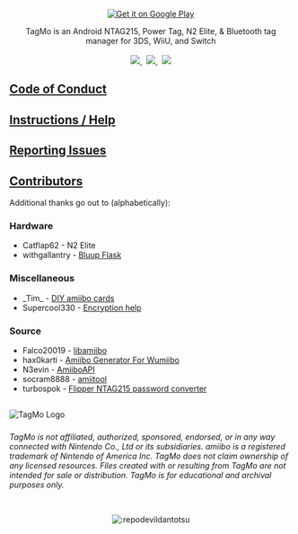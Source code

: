 <p align="center">
  <a href="https://play.google.com/store/apps/details?id=com.hiddenramblings.tagmo.eightbit"><img alt='Get it on Google Play' src='https://play.google.com/intl/en_us/badges/static/images/badges/en_badge_web_generic.png'/></a>
</p>

<p align="center">
  TagMo is an Android NTAG215, Power Tag, N2 Elite, & Bluetooth tag manager for 3DS, WiiU, and Switch
  <br /><br />
  <a href="https://github.com/HiddenRamblings/TagMo/actions/workflows/android.yml" target="_blank">
    <img src="https://github.com/HiddenRamblings/TagMo/actions/workflows/android.yml/badge.svg">
  </a>
&nbsp;
  <a href="https://discord.gg/uc2YheD4CK" target="_blank">
      <img src="https://img.shields.io/discord/1109571129242296320.svg?label=&logo=discord&logoColor=ffffff&color=7289DA&labelColor=6A5ACD">
  </a>
&nbsp;
  <a href="https://github.com/HiddenRamblings/TagMo/releases" target="_blank">
    <img src="https://img.shields.io/github/downloads/HiddenRamblings/TagMo/total">
  </a>
</p>

## [Code of Conduct](https://github.com/HiddenRamblings/TagMo/blob/master/CODE_OF_CONDUCT.md)

## [Instructions / Help](https://tagmo.gitlab.io/)

## [Reporting Issues](https://github.com/HiddenRamblings/TagMo/wiki#reporting-issues)

## [Contributors](https://github.com/HiddenRamblings/TagMo/graphs/contributors)

Additional thanks go out to (alphabetically):

### Hardware
* Catflap62 - N2 Elite
* withgallantry - [Bluup Flask](https://www.bluuplabs.com/)

### Miscellaneous
* \_Tim\_ - [DIY amiibo cards](https://gbatemp.net/threads/diy-amiibo-cards.406978/)
* Supercool330 - [Encryption help](https://gbatemp.net/search/2757547/)

### Source
* Falco20019 - [libamiibo](https://github.com/Falco20019/libamiibo)
* hax0karti - [Amiibo Generator For Wumiibo](https://github.com/hax0kartik/amiibo-generator)
* N3evin - [AmiiboAPI](https://github.com/N3evin/AmiiboAPI)
* socram8888 - [amiitool](https://github.com/socram8888/amiitool)
* turbospok - [Flipper NTAG215 password converter](https://github.com/turbospok/Flipper-NTAG215-password-converter)

##
![TagMo Logo](assets/tagmo_feature.gif)
###
*TagMo is not affiliated, authorized, sponsored, endorsed, or in any way connected with Nintendo Co., Ltd or its subsidiaries. amiibo is a registered trademark of Nintendo of America Inc. TagMo does not claim ownership of any licensed resources. Files created with or resulting from TagMo are not intended for sale or distribution. TagMo is for educational and archival purposes only.*

<br />
<p align="center">
<img src="https://count.getloli.com/get/@:repodevildantotsu" alt=":repodevildantotsu" />
</p>
